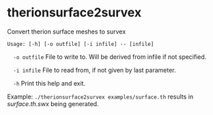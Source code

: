 # therionsurface2survex
Convert therion surface meshes to survex

`Usage: [-h] [-o outfile] [-i infile] -- [infile]`

`  -o outfile`    File to write to. Will be derived from infile if not specified.  

`  -i infile`     File to read from, if not given by last parameter. 

`  -h`            Print this help and exit.
 
Example: `./therionsurface2survex examples/surface.th`
results in *surface.th.swx* being generated.
